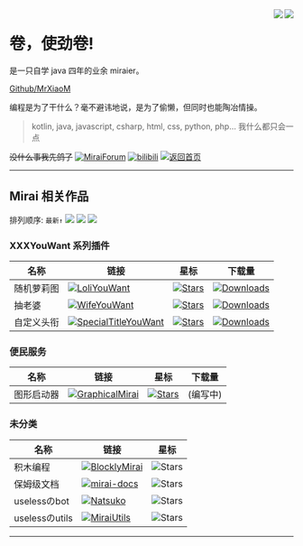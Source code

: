 <!-- 来 晚 了 -->

<img align="right" src="https://github-readme-stats.vercel.app/api?username=mrxiaom&show_icons=true&title_color=00FFC6&text_color=F8F8FF&icon_color=fff000&bg_color=30,10111E,282A35&hide_border=true&locale=cn">
    <img align="right" src="https://github-readme-stats.vercel.app/api/top-langs/?username=mrxiaom&layout=compact&title_color=00FFC6&text_color=F8F8FF&bg_color=30,10111E,282A35&hide_border=true"/>
</img>

# 卷，使劲卷!

是一只自学 java 四年的业余 miraier。

[Github/MrXiaoM](https://github.com/MrXiaoM)

编程是为了干什么？毫不避讳地说，是为了偷懒，但同时也能陶冶情操。

> kotlin, java, javascript, csharp, html, css, python, php… 我什么都只会一点


~~没什么事我先鸽了~~ [![MiraiForum](https://img.shields.io/badge/on-MiraiForum-brightgreen)](https://mirai.mamoe.net/user/mrxiaom) [![bilibili](https://img.shields.io/badge/on-bilibili-brightgreen)](https://space.bilibili.com/330771760) [![返回首页](https://img.shields.io/badge/返回首页-blue)](README.md)

----

## Mirai 相关作品

排列顺序: `最新↑` ![](https://img.shields.io/badge/进行中-blue) ![](https://img.shields.io/badge/已放弃-red) ![](https://img.shields.io/badge/几乎弃坑-orange) 

### XXXYouWant 系列插件

| 名称 | 链接 | 星标 | 下载量 |
| ---- | ---- | ---- | ---- |
| 随机萝莉图 | [![LoliYouWant](https://img.shields.io/badge/LoliYouWant-blue)](https://github.com/MrXiaoM/LoliYouWant) | [![Stars](https://img.shields.io/github/stars/MrXiaoM/LoliYouWant)](https://github.com/MrXiaoM/LoliYouWant/stargazers) | [![Downloads](https://shields.io/github/downloads/MrXiaoM/LoliYouWant/total)](https://github.com/MrXiaoM/LoliYouWant/releases) |
| 抽老婆 | [![WifeYouWant](https://img.shields.io/badge/WifeYouWant-blue)](https://github.com/MrXiaoM/WifeYouWant) | [![Stars](https://img.shields.io/github/stars/MrXiaoM/WifeYouWant)](https://github.com/MrXiaoM/WifeYouWant/stargazers) | [![Downloads](https://shields.io/github/downloads/MrXiaoM/WifeYouWant/total)](https://github.com/MrXiaoM/WifeYouWant/releases) |
| 自定义头衔 | [![SpecialTitleYouWant](https://img.shields.io/badge/SpecialTitleYouWant-blue)](https://github.com/MrXiaoM/SpecialTitleYouWant) | [![Stars](https://img.shields.io/github/stars/MrXiaoM/SpecialTitleYouWant)](https://github.com/MrXiaoM/SpecialTitleYouWant/stargazers) | [![Downloads](https://shields.io/github/downloads/MrXiaoM/SpecialTitleYouWant/total)](https://github.com/MrXiaoM/SpecialTitleYouWant/releases) |

### 便民服务


| 名称 | 链接 | 星标 | 下载量 |
| ---- | ---- | ---- | ---- |
| 图形启动器 | [![GraphicalMirai](https://img.shields.io/badge/GraphicalMirai-8888C6)](https://github.com/MrXiaoM/GraphicalMirai) | [![Stars](https://img.shields.io/github/stars/MrXiaoM/GraphicalMirai)](https://github.com/MrXiaoM/GraphicalMirai) | (编写中) |

### 未分类

| 名称 | 链接 | 星标 |
| ---- | ---- | ---- |
积木编程 | [![BlocklyMirai](https://img.shields.io/badge/BlocklyMirai-red)](https://github.com/MrXiaoM-archive/BlocklyMirai) | ![Stars](https://img.shields.io/github/stars/MrXiaoM-archive/BlocklyMirai) |
保姆级文档 | [![mirai-docs](https://img.shields.io/badge/mirai--docs-blue)](https://github.com/MrXiaoM/mirai-docs) | ![Stars](https://img.shields.io/github/stars/MrXiaoM/mirai-docs) |
uselessのbot | [![Natsuko](https://img.shields.io/badge/Natsuko-red)](https://github.com/MrXiaoM/Natsuko) | ![Stars](https://img.shields.io/github/stars/MrXiaoM/Natsuko) |
uselessのutils | [![MiraiUtils](https://img.shields.io/badge/MiraiUtils-red)](https://github.com/MrXiaoM/MiraiUtils) | ![Stars](https://img.shields.io/github/stars/MrXiaoM/MiraiUtils) |

----
